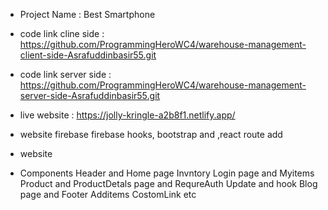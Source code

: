 * Project Name : Best Smartphone

* code link cline side : https://github.com/ProgrammingHeroWC4/warehouse-management-client-side-Asrafuddinbasir55.git

* code link server side : https://github.com/ProgrammingHeroWC4/warehouse-management-server-side-Asrafuddinbasir55.git


* live website : https://jolly-kringle-a2b8f1.netlify.app/


* website firebase firebase hooks, bootstrap and ,react route add
* website 

* Components Header and Home page Invntory Login page and Myitems Product and ProductDetals page and RequreAuth Update and hook Blog page and Footer Additems CostomLink etc



 